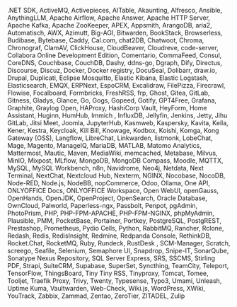 .NET SDK, ActiveMQ, Activepieces, AITable, Akaunting, Alfresco, Ansible, AnythingLLM, Apache Airflow, Apache Answer, Apache HTTP Server, Apache Kafka, Apache ZooKeeper, APEX, Appsmith, ArangoDB, aria2, Automatisch, AWX, Azimutt, Big-AGI, Bitwarden, BookStack, Browserless, Budibase, Bytebase, Caddy, Cal.com, chat2DB, Chatwoot, Chroma, Chronograf, ClamAV, ClickHouse, CloudBeaver, Cloudreve, code-server, Collabora Online Development Edition, Comentario, CommaFeed, Consul, CoreDNS, Couchbase, CouchDB, Dashy, ddns-go, Dgraph, Dify, Directus, Discourse, Discuz, Docker, Docker registry, DocuSeal, Dolibarr, draw.io, Drupal, Duplicati, Eclipse Mosquitto, Elastic Kibana, Elastic Logstash, Elasticsearch, EMQX, ERPNext, EspoCRM, Excalidraw, FilePizza, Firecrawl, Flowise, Focalboard, Formbricks, FreshRSS, frp, Ghost, Gitea, GitLab, Gitness, Gladys, Glance, Go, Gogs, Gopeed, Gotify, GPT4Free, Grafana, Graphite, Graylog Open, HAProxy, HashiCorp Vault, HeyForm, Home Assistant, Huginn, HumHub, Immich , InfluxDB, Jellyfin, Jenkins, Jetty, Jihu GitLab, Jitsi Meet, Joomla, JupyterHub, Kasmweb, Kaspersky, Kavita, Keila, Kener, Kestra, Keycloak, Kill Bill, Knowage, Kodbox, Koishi, Komga, Kong Gateway (OSS), Langflow, LibreChat, Linkwarden, listmonk, LobeChat, Mage, Magento, ManageIQ, MariaDB, MATLAB, Matomo Analytics, Mattermost, Mautic, Maven, MediaWiki, memcached, Metabase, Milvus, MinIO, Mixpost, MLflow, MongoDB, MongoDB Compass, Moodle, MQTTX, MySQL, MySQL Workbench, n8n, Navidrome, Neo4j, Netdata, Next Terminal, NextChat, Nextcloud Hub, Nexterm, NGINX, Nocobase, NocoDB, Node-RED, Node.js, NodeBB, nopCommerce, Odoo, Ollama, One API, ONLYOFFICE Docs, ONLYOFFICE Workspace, Open WebUI, openGauss, OpenHands, OpenJDK, OpenProject, OpenSearch, Oracle Database, OwnCloud, Palworld, Paperless-ngx, Passbolt, Penpot, pgAdmin, PhotoPrism, PHP, PHP-FPM-APACHE, PHP-FPM-NGINX, phpMyAdmin, Plausible, PMM, PocketBase, Portainer, Portkey, PostgreSQL, PostgREST, Prestashop, Prometheus, Pydio Cells, Python, RabbitMQ, Rancher, Rclone, Redash, Redis, RedisInsight, Redmine, Redpanda Console, RethinkDB, Rocket.Chat, RocketMQ, Ruby, Rundeck, RustDesk , SCM-Manager, Scratch, screego, Seafile, Selenium, Semaphore UI, Snapdrop, Snipe-IT, SonarQube, Sonatype Nexus Repository, SQL Server Express, SRS, SSCMS, Stirling PDF, Strapi, SuiteCRM, Supabase, SuperSet, Syncthing, TeamCity, Teleport, TensorFlow, ThingsBoard, Tiny Tiny RSS, Tinyproxy, Tomcat, Tomee, Tooljet, Traefik Proxy, Trivy, Twenty, Typesense, Typo3, Umami, Unleash, Uptime Kuma, Vaultwarden, Web-Check, Wiki.js, WordPress, XWiki, YouTrack, Zabbix, Zammad, Zentao, ZeroTier, ZITADEL, Zulip
